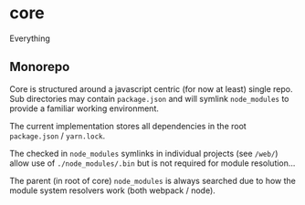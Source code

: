 # core

Everything


## Monorepo

Core is structured around a javascript centric (for now at least) single repo.
Sub directories may contain `package.json` and will symlink `node_modules` to
provide a familiar working environment.

The current implementation stores all dependencies in the root `package.json` / `yarn.lock`.

The checked in `node_modules` symlinks in individual projects (see `/web/`) allow
use of `./node_modules/.bin` but is not required for module resolution...

The parent (in root of core) `node_modules` is always searched due to how the
module system resolvers work (both webpack / node).
